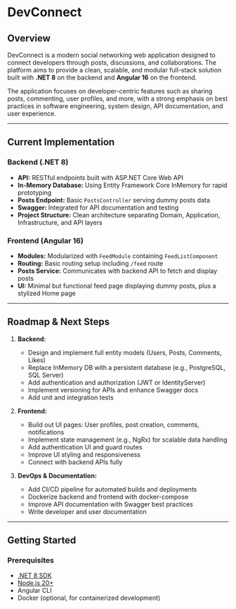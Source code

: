 # DevConnect

## Overview

DevConnect is a modern social networking web application designed to connect developers through posts, discussions, and collaborations. The platform aims to provide a clean, scalable, and modular full-stack solution built with **.NET 8** on the backend and **Angular 16** on the frontend.

The application focuses on developer-centric features such as sharing posts, commenting, user profiles, and more, with a strong emphasis on best practices in software engineering, system design, API documentation, and user experience.

---

## Current Implementation

### Backend (.NET 8)

- **API:** RESTful endpoints built with ASP.NET Core Web API
- **In-Memory Database:** Using Entity Framework Core InMemory for rapid prototyping
- **Posts Endpoint:** Basic `PostsController` serving dummy posts data
- **Swagger:** Integrated for API documentation and testing
- **Project Structure:** Clean architecture separating Domain, Application, Infrastructure, and API layers

### Frontend (Angular 16)

- **Modules:** Modularized with `FeedModule` containing `FeedListComponent`
- **Routing:** Basic routing setup including `/feed` route
- **Posts Service:** Communicates with backend API to fetch and display posts
- **UI:** Minimal but functional feed page displaying dummy posts, plus a stylized Home page

---

## Roadmap & Next Steps

1. **Backend:**
   - Design and implement full entity models (Users, Posts, Comments, Likes)
   - Replace InMemory DB with a persistent database (e.g., PostgreSQL, SQL Server)
   - Add authentication and authorization (JWT or IdentityServer)
   - Implement versioning for APIs and enhance Swagger docs
   - Add unit and integration tests

2. **Frontend:**
   - Build out UI pages: User profiles, post creation, comments, notifications
   - Implement state management (e.g., NgRx) for scalable data handling
   - Add authentication UI and guard routes
   - Improve UI styling and responsiveness
   - Connect with backend APIs fully

3. **DevOps & Documentation:**
   - Add CI/CD pipeline for automated builds and deployments
   - Dockerize backend and frontend with docker-compose
   - Improve API documentation with Swagger best practices
   - Write developer and user documentation

---

## Getting Started

### Prerequisites

- [.NET 8 SDK](https://dotnet.microsoft.com/download)
- [Node.js 20+](https://nodejs.org/)
- Angular CLI
- Docker (optional, for containerized development)


